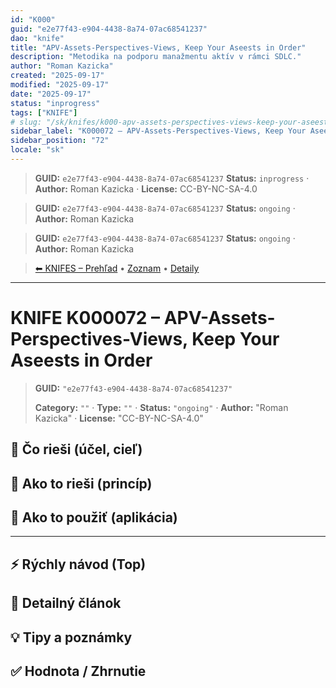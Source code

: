 ```yaml
---
id: "K000"
guid: "e2e77f43-e904-4438-8a74-07ac68541237"
dao: "knife"
title: "APV-Assets-Perspectives-Views, Keep Your Aseests in Order"
description: "Metodika na podporu manažmentu aktív v rámci SDLC."
author: "Roman Kazicka"
created: "2025-09-17"
modified: "2025-09-17"
date: "2025-09-17"
status: "inprogress"
tags: ["KNIFE"]
# slug: "/sk/knifes/k000-apv-assets-perspectives-views-keep-your-aseests-in-order"
sidebar_label: "K000072 – APV-Assets-Perspectives-Views, Keep Your Aseests in Order"
sidebar_position: "72"
locale: "sk"
---
```

<!-- body:start -->

<!-- fm-visible: start -->
> **GUID:** `e2e77f43-e904-4438-8a74-07ac68541237`
> **Status:** `inprogress` · **Author:** Roman Kazicka · **License:** CC-BY-NC-SA-4.0
<!-- fm-visible: end -->
<!-- body:start -->

<!-- fm-visible: start -->
> **GUID:** `e2e77f43-e904-4438-8a74-07ac68541237`
> **Status:** `ongoing` · **Author:** Roman Kazicka
<!-- fm-visible: end -->
<!-- body:start -->

<!-- fm-visible: start -->
> **GUID:** `e2e77f43-e904-4438-8a74-07ac68541237`
> **Status:** `ongoing` · **Author:** Roman Kazicka
<!-- fm-visible: end -->
<!-- body:start -->

<!-- nav:knifes -->
> [⬅ KNIFES – Prehľad](../overview.md) • [Zoznam](../KNIFE_Overview_List.md) • [Detaily](../KNIFE_Overview_Details.md)
---
# KNIFE K000072 – APV-Assets-Perspectives-Views, Keep Your Aseests in Order
<!-- fm-visible: start -->

> **GUID:** `"e2e77f43-e904-4438-8a74-07ac68541237"`
>   
> **Category:** `""` · **Type:** `""` · **Status:** `"ongoing"` · **Author:** "Roman Kazicka" · **License:** "CC-BY-NC-SA-4.0"
<!-- fm-visible: end -->


## 🎯 Čo rieši (účel, cieľ)

## 🧩 Ako to rieši (princíp)

## 🧪 Ako to použiť (aplikácia)

---

## ⚡ Rýchly návod (Top)

## 📜 Detailný článok

## 💡 Tipy a poznámky

## ✅ Hodnota / Zhrnutie
